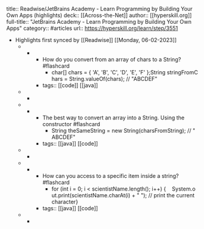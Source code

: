 title:: Readwise/JetBrains Academy - Learn Programming by Building Your Own Apps (highlights)
deck:: [[Across-the-Net]]
author:: [[hyperskill.org]]
full-title:: "JetBrains Academy - Learn Programming by Building Your Own Apps"
category:: #articles
url:: https://hyperskill.org/learn/step/3551

- Highlights first synced by [[Readwise]] [[Monday, 06-02-2023]]
	- -
		- How do you convert from an array of chars to a String? #flashcard
			- char[] chars = { 'A', 'B', 'C', 'D', 'E', 'F' };String stringFromChars = String.valueOf(chars); // "ABCDEF"
		- tags:: [[code]] [[java]]
	- -
	- -
		- The best way to convert an array into a String. Using the constructor #flashcard
			- String theSameString = new String(charsFromString); // "ABCDEF"
		- tags:: [[java]] [[code]]
	- -
	- -
		- How can you access to a specific item inside a string? #flashcard
			- for (int i = 0; i < scientistName.length(); i++) {    System.out.print(scientistName.charAt(i) + " "); // print the current character}
		- tags:: [[java]] [[code]]
	- -